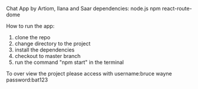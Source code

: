 Chat App by Artiom, Ilana and Saar
dependencies:
node.js
npm
react-route-dome

How to run the app:

1. clone the repo
2. change directory to the project
3. install the dependencies
4. checkout to master branch
5. run the command "npm start" in the terminal

To over view the project please access with username:bruce wayne password:bat123
